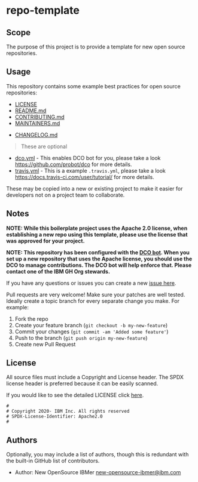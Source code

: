 <!-- This should be the location of the title of the repository, normally the short name -->
# repo-template

<!-- Build Status, is a great thing to have at the top of your repository, it shows that you take your CI/CD as first class citizens -->
<!-- [![Build Status](https://travis-ci.org/jjasghar/ibm-cloud-cli.svg?branch=master)](https://travis-ci.org/jjasghar/ibm-cloud-cli) -->

<!-- Not always needed, but a scope helps the user understand in a short sentance like below, why this repo exists -->
## Scope

The purpose of this project is to provide a template for new open source repositories.

<!-- A more detailed Usage or detailed explaination of the repository here -->
## Usage

This repository contains some example best practices for open source repositories:

* [LICENSE](LICENSE)
* [README.md](README.md)
* [CONTRIBUTING.md](CONTRIBUTING.md)
* [MAINTAINERS.md](MAINTAINERS.md)
<!-- A Changelog allows you to track major changes and things that happen, https://github.com/github-changelog-generator/github-changelog-generator can help automate the process -->
* [CHANGELOG.md](CHANGELOG.md)

> These are optional

<!-- The following are OPTIONAL, but strongly suggested to have in your repository. -->
* [dco.yml](.github/dco.yml) - This enables DCO bot for you, please take a look https://github.com/probot/dco for more details.
* [travis.yml](.travis.yml) - This is a example `.travis.yml`, please take a look https://docs.travis-ci.com/user/tutorial/ for more details.

These may be copied into a new or existing project to make it easier for developers not on a project team to collaborate.

<!-- A notes section is useful for anything that isn't covered in the Usage or Scope. Like what we have below. -->
## Notes

**NOTE: While this boilerplate project uses the Apache 2.0 license, when
establishing a new repo using this template, please use the
license that was approved for your project.**

**NOTE: This repository has been configured with the [DCO bot](https://github.com/probot/dco).
When you set up a new repository that uses the Apache license, you should
use the DCO to manage contributions. The DCO bot will help enforce that.
Please contact one of the IBM GH Org stewards.**

<!-- Questions can be useful but optional, this gives you a place to say, "This is how to contact this project maintainers or create PRs -->
If you have any questions or issues you can create a new [issue here][issues].

Pull requests are very welcome! Make sure your patches are well tested.
Ideally create a topic branch for every separate change you make. For
example:

1. Fork the repo
2. Create your feature branch (`git checkout -b my-new-feature`)
3. Commit your changes (`git commit -am 'Added some feature'`)
4. Push to the branch (`git push origin my-new-feature`)
5. Create new Pull Request

## License

All source files must include a Copyright and License header. The SPDX license header is 
preferred because it can be easily scanned.

If you would like to see the detailed LICENSE click [here](LICENSE).

```text
#
# Copyright 2020- IBM Inc. All rights reserved
# SPDX-License-Identifier: Apache2.0
#
```
## Authors

Optionally, you may include a list of authors, though this is redundant with the built-in
GitHub list of contributors.

- Author: New OpenSource IBMer <new-opensource-ibmer@ibm.com>

[issues]: https://github.com/IBM/repo-template/issues/new
